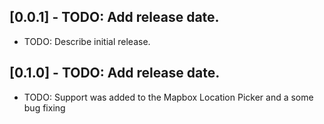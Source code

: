 ## [0.0.1] - TODO: Add release date.

* TODO: Describe initial release.

## [0.1.0] - TODO: Add release date.

* TODO: Support was added to the Mapbox Location Picker and a some bug fixing 
